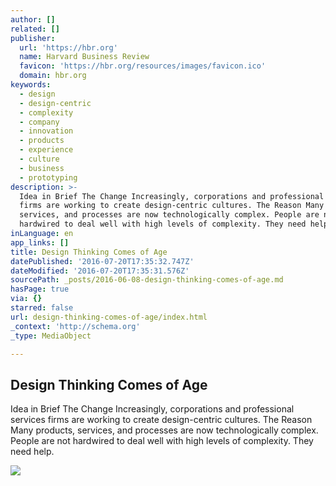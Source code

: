 ```yaml
---
author: []
related: []
publisher:
  url: 'https://hbr.org'
  name: Harvard Business Review
  favicon: 'https://hbr.org/resources/images/favicon.ico'
  domain: hbr.org
keywords:
  - design
  - design-centric
  - complexity
  - company
  - innovation
  - products
  - experience
  - culture
  - business
  - prototyping
description: >-
  Idea in Brief The Change Increasingly, corporations and professional services
  firms are working to create design-centric cultures. The Reason Many products,
  services, and processes are now technologically complex. People are not
  hardwired to deal well with high levels of complexity. They need help.
inLanguage: en
app_links: []
title: Design Thinking Comes of Age
datePublished: '2016-07-20T17:35:32.747Z'
dateModified: '2016-07-20T17:35:31.576Z'
sourcePath: _posts/2016-06-08-design-thinking-comes-of-age.md
hasPage: true
via: {}
starred: false
url: design-thinking-comes-of-age/index.html
_context: 'http://schema.org'
_type: MediaObject

---
```

<article style=""><h1>Design Thinking Comes of Age</h1><p>Idea in Brief The Change Increasingly, corporations and professional services firms are working to create design-centric cultures. The Reason Many products, services, and processes are now technologically complex. People are not hardwired to deal well with high levels of complexity. They need help.</p><img src="https://hbr.org/resources/images/article_assets/2015/08/R1509D_YOUNSE1.jpg" /></article>